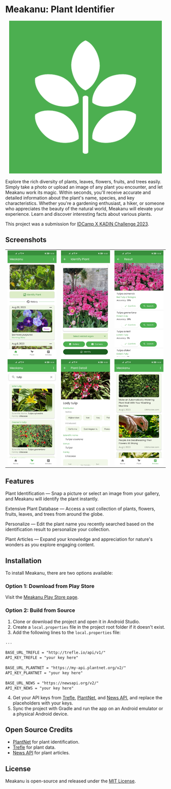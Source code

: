 # Meakanu: Plant Identifier

<div align="center">
  <img src="https://github.com/harissabil/Meakanu/blob/master/app/src/main/ic_launcher-playstore.png" width="480" alt="Centered Image">
</div>

Explore the rich diversity of plants, leaves, flowers, fruits, and trees easily. Simply take a photo or upload an image of any plant you encounter, and let Meakanu work its magic. Within seconds, you'll receive accurate and detailed information about the plant's name, species, and key characteristics. Whether you're a gardening enthusiast, a hiker, or someone who appreciates the beauty of the natural world, Meakanu will elevate your experience. Learn and discover interesting facts about various plants.

This project was a submission for [IDCamp X KADIN Challenge 2023](https://idcamp.ioh.co.id/news/940/selamat-kepada-pemenang-idcamp-x-kadin-challenge-2023-menuju-indonesia-emas-pada-tahun-2045).

## Screenshots

<table>
  <tbody>
    <tr>
      <td><img src="assets/screenshot/home.jpg?raw=true"/></td>
      <td><img src="assets/screenshot/identify.jpg?raw=true"/></td>
      <td><img src="assets/screenshot/result.jpg?raw=true"/></td>
    </tr>
    <tr>
      <td><img src="assets/screenshot/plant.jpg?raw=true"/></td>
      <td><img src="assets/screenshot/detail.jpg?raw=true"/></td>
      <td><img src="assets/screenshot/articles.jpg?raw=true"/></td>
    </tr>
  </tbody>
</table>

## Features

Plant Identification — Snap a picture or select an image from your gallery, and Meakanu will identify the plant instantly.

Extensive Plant Database — Access a vast collection of plants, flowers, fruits, leaves, and trees from around the globe.

Personalize — Edit the plant name you recently searched based on the identification result to personalize your collection.

Plant Articles — Expand your knowledge and appreciation for nature's wonders as you explore engaging content.

## Installation

To install Meakanu, there are two options available:

### Option 1: Download from Play Store

Visit the [Meakanu Play Store page](https://play.google.com/store/apps/details?id=com.harissabil.meakanu).

### Option 2: Build from Source

1. Clone or download the project and open it in Android Studio.
2. Create a `local.properties` file in the project root folder if it doesn't exist.
3. Add the following lines to the `local.properties` file:

```android
...

BASE_URL_TREFLE = "http://trefle.io/api/v1/"
API_KEY_TREFLE = "your key here"

BASE_URL_PLANTNET = "https://my-api.plantnet.org/v2/"
API_KEY_PLANTNET = "your key here"

BASE_URL_NEWS = "https://newsapi.org/v2/"
API_KEY_NEWS = "your key here"
```

4. Get your API keys from [Trefle](https://trefle.io/), [PlantNet](https://my.plantnet.org/), and [News API](https://newsapi.org/), and replace the placeholders with your keys.
5. Sync the project with Gradle and run the app on an Android emulator or a physical Android device.

## Open Source Credits

- [PlantNet](https://my.plantnet.org/) for plant identification.
- [Trefle](https://trefle.io/) for plant data.
- [News API](https://newsapi.org/) for plant articles.

## License

Meakanu is open-source and released under the [MIT License](LICENSE).